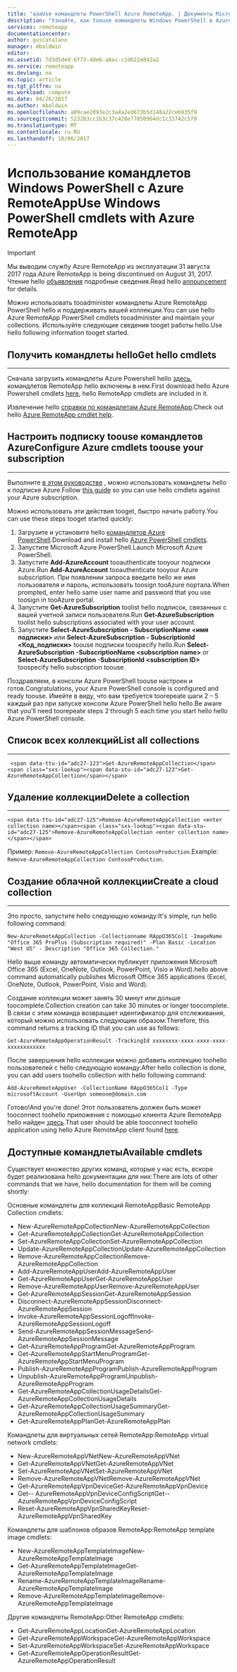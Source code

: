 ```yaml
---
title: "aaaUse командлеты PowerShell Azure RemoteApp. | Документы Microsoft"
description: "Узнайте, как toouse командлеты Windows PowerShell в Azure RemoteApp."
services: remoteapp
documentationcenter: 
author: guscatalano
manager: mbaldwin
editor: 
ms.assetid: 7d3d5ded-6f73-4de6-a8ac-c1d622e842a2
ms.service: remoteapp
ms.devlang: na
ms.topic: article
ms.tgt_pltfrm: na
ms.workload: compute
ms.date: 04/26/2017
ms.author: mbaldwin
ms.openlocfilehash: a09cae2093e2c3a4a2ed673b5d148a22ceb935f9
ms.sourcegitcommit: 523283cc1b3c37c428e77850964dc1c33742c5f0
ms.translationtype: MT
ms.contentlocale: ru-RU
ms.lasthandoff: 10/06/2017
---
```

# <a name="use-windows-powershell-cmdlets-with-azure-remoteapp"></a><span data-ttu-id="adc27-103">Использование командлетов Windows PowerShell с Azure RemoteApp</span><span class="sxs-lookup"><span data-stu-id="adc27-103">Use Windows PowerShell cmdlets with Azure RemoteApp</span></span>
> [!IMPORTANT]
> <span data-ttu-id="adc27-104">Мы выводим службу Azure RemoteApp из эксплуатации 31 августа 2017 года.</span><span class="sxs-lookup"><span data-stu-id="adc27-104">Azure RemoteApp is being discontinued on August 31, 2017.</span></span> <span data-ttu-id="adc27-105">Чтение hello [объявления](https://go.microsoft.com/fwlink/?linkid=821148) подробные сведения.</span><span class="sxs-lookup"><span data-stu-id="adc27-105">Read hello [announcement](https://go.microsoft.com/fwlink/?linkid=821148) for details.</span></span>
> 
> 

 <span data-ttu-id="adc27-106">Можно использовать tooadminister командлеты Azure RemoteApp PowerShell hello и поддерживать вашей коллекции.</span><span class="sxs-lookup"><span data-stu-id="adc27-106">You can use hello Azure RemoteApp PowerShell cmdlets tooadminister and maintain your collections.</span></span> <span data-ttu-id="adc27-107">Используйте следующие сведения tooget работы hello.</span><span class="sxs-lookup"><span data-stu-id="adc27-107">Use hello following information tooget started.</span></span>

## <a name="get-hello-cmdlets"></a><span data-ttu-id="adc27-108">Получить командлеты hello</span><span class="sxs-lookup"><span data-stu-id="adc27-108">Get hello cmdlets</span></span>
- - -
<span data-ttu-id="adc27-109">Сначала загрузить командлеты Azure Powershell hello [здесь](http://go.microsoft.com/?linkid=9811175), командлетов RemoteApp hello включены в нем.</span><span class="sxs-lookup"><span data-stu-id="adc27-109">First download hello Azure Powershell cmdlets [here](http://go.microsoft.com/?linkid=9811175), hello RemoteApp cmdlets are included in it.</span></span> 

<span data-ttu-id="adc27-110">Извлечение hello [справки по командлетам Azure RemoteApp](/powershell/module/azure?view=azuresmps-3.7.0).</span><span class="sxs-lookup"><span data-stu-id="adc27-110">Check out hello [Azure RemoteApp cmdlet help](/powershell/module/azure?view=azuresmps-3.7.0).</span></span>

## <a name="configure-azure-cmdlets-toouse-your-subscription"></a><span data-ttu-id="adc27-111">Настроить подписку toouse командлетов Azure</span><span class="sxs-lookup"><span data-stu-id="adc27-111">Configure Azure cmdlets toouse your subscription</span></span>
- - -
<span data-ttu-id="adc27-112">Выполните [в этом руководстве](/powershell/azure/overview) , можно использовать командлеты hello к подписке Azure.</span><span class="sxs-lookup"><span data-stu-id="adc27-112">Follow [this guide](/powershell/azure/overview) so you can use hello cmdlets against your Azure subscription.</span></span>

<span data-ttu-id="adc27-113">Можно использовать эти действия tooget, быстро начать работу.</span><span class="sxs-lookup"><span data-stu-id="adc27-113">You can use these steps tooget started quickly:</span></span>

1. <span data-ttu-id="adc27-114">Загрузите и установите hello [командлетов Azure PowerShell](http://go.microsoft.com/?linkid=9811175).</span><span class="sxs-lookup"><span data-stu-id="adc27-114">Download and install hello [Azure PowerShell cmdlets](http://go.microsoft.com/?linkid=9811175).</span></span>
2. <span data-ttu-id="adc27-115">Запустите Microsoft Azure PowerShell.</span><span class="sxs-lookup"><span data-stu-id="adc27-115">Launch Microsoft Azure PowerShell.</span></span>
3. <span data-ttu-id="adc27-116">Запустите **Add-AzureAccount** tooauthenticate tooyour подписки Azure.</span><span class="sxs-lookup"><span data-stu-id="adc27-116">Run **Add-AzureAccount** tooauthenticate tooyour Azure subscription.</span></span> <span data-ttu-id="adc27-117">При появлении запроса введите hello же имя пользователя и пароль, использовать toosign tooAzure портала.</span><span class="sxs-lookup"><span data-stu-id="adc27-117">When prompted, enter hello same user name and password that you use toosign in tooAzure portal.</span></span>  
4. <span data-ttu-id="adc27-118">Запустите **Get-AzureSubscription** toolist hello подписок, связанных с вашей учетной записи пользователя.</span><span class="sxs-lookup"><span data-stu-id="adc27-118">Run **Get-AzureSubscription** toolist hello subscriptions associated with your user account.</span></span> 
5. <span data-ttu-id="adc27-119">Запустите **Select-AzureSubscription - SubscriptionName &lt;имя подписки&gt;**  или **Select-AzureSubscription - SubscriptionId &lt;Код_подписки&gt;**  toouse подписки toospecify hello.</span><span class="sxs-lookup"><span data-stu-id="adc27-119">Run **Select-AzureSubscription -SubscriptionName &lt;subscription name&gt;** or **Select-AzureSubscription -SubscriptionId &lt;subscription ID&gt;** toospecify hello subscription toouse.</span></span>

<span data-ttu-id="adc27-120">Поздравляем, в консоли Azure PowerShell toouse настроен и готов.</span><span class="sxs-lookup"><span data-stu-id="adc27-120">Congratulations, your Azure PowerShell console is configured and ready toouse.</span></span> <span data-ttu-id="adc27-121">Имейте в виду, что вам требуется toorepeate шаги 2 – 5 каждый раз при запуске консоли Azure PowerShell hello hello.</span><span class="sxs-lookup"><span data-stu-id="adc27-121">Be aware that you'll need toorepeate steps 2 through 5 each time you start hello hello Azure PowerShell console.</span></span>  


## <a name="list-all-collections"></a><span data-ttu-id="adc27-122">Список всех коллекций</span><span class="sxs-lookup"><span data-stu-id="adc27-122">List all collections</span></span>
- - -
     <span data-ttu-id="adc27-123">Get-AzureRemoteAppCollection</span><span class="sxs-lookup"><span data-stu-id="adc27-123">Get-AzureRemoteAppCollection</span></span>

## <a name="delete-a-collection"></a><span data-ttu-id="adc27-124">Удаление коллекции</span><span class="sxs-lookup"><span data-stu-id="adc27-124">Delete a collection</span></span>
- - -
    <span data-ttu-id="adc27-125">Remove-AzureRemoteAppCollection <enter collection name></span><span class="sxs-lookup"><span data-stu-id="adc27-125">Remove-AzureRemoteAppCollection <enter collection name></span></span>

<span data-ttu-id="adc27-126">Пример: `Remove-AzureRemoteAppCollection ContosoProduction`.</span><span class="sxs-lookup"><span data-stu-id="adc27-126">Example:  `Remove-AzureRemoteAppCollection ContosoProduction`.</span></span>

## <a name="create-a-cloud-collection"></a><span data-ttu-id="adc27-127">Создание облачной коллекции</span><span class="sxs-lookup"><span data-stu-id="adc27-127">Create a cloud collection</span></span>
- - -
<span data-ttu-id="adc27-128">Это просто, запустите hello следующую команду:</span><span class="sxs-lookup"><span data-stu-id="adc27-128">It's simple, run hello following command:</span></span>

    New-AzureRemoteAppCollection -Collectionname RAppO365Col1 -ImageName "Office 365 ProPlus (Subscription required)" -Plan Basic -Location "West US" - Description "Office 365 Collection."

<span data-ttu-id="adc27-129">Hello выше команду автоматически публикует приложения Microsoft Office 365 (Excel, OneNote, Outlook, PowerPoint, Visio и Word).</span><span class="sxs-lookup"><span data-stu-id="adc27-129">hello above command automatically publishes Microsoft Office 365 applications (Excel, OneNote, Outlook, PowerPoint, Visio and Word).</span></span>

<span data-ttu-id="adc27-130">Создание коллекции может занять 30 минут или дольше toocomplete.</span><span class="sxs-lookup"><span data-stu-id="adc27-130">Collection creation can take 30 minutes or longer toocomplete.</span></span> <span data-ttu-id="adc27-131">В связи с этим команда возвращает идентификатор для отслеживания, который можно использовать следующим образом:</span><span class="sxs-lookup"><span data-stu-id="adc27-131">Therefore, this command returns a tracking ID that you can use as follows:</span></span>

    Get-AzureRemoteAppOperationResult -TrackingId xxxxxxxx-xxxx-xxxx-xxxx-xxxxxxxxxxxx

<span data-ttu-id="adc27-132">После завершения hello коллекции можно добавить коллекцию toohello пользователей с hello следующую команду:</span><span class="sxs-lookup"><span data-stu-id="adc27-132">After hello collection is done, you can add users toohello collection with hello following command:</span></span>

    Add-AzureRemoteAppUser -CollectionName RAppO365Col1 -Type microsoftAccount -UserUpn someone@domain.com

<span data-ttu-id="adc27-133">Готово!</span><span class="sxs-lookup"><span data-stu-id="adc27-133">And you're done!</span></span> <span data-ttu-id="adc27-134">Этот пользователь должен быть может tooconnect toohello приложения с помощью клиента Azure RemoteApp hello найден [здесь](https://www.remoteapp.windowsazure.com/).</span><span class="sxs-lookup"><span data-stu-id="adc27-134">That user should be able tooconnect toohello application using hello Azure RemoteApp client found [here](https://www.remoteapp.windowsazure.com/).</span></span>

## <a name="available-cmdlets"></a><span data-ttu-id="adc27-135">Доступные командлеты</span><span class="sxs-lookup"><span data-stu-id="adc27-135">Available cmdlets</span></span>
<span data-ttu-id="adc27-136">Существует множество других команд, которые у нас есть, вскоре будет реализована hello документации для них:</span><span class="sxs-lookup"><span data-stu-id="adc27-136">There are lots of other commands that we have, hello documentation for them will be coming shortly:</span></span>

<span data-ttu-id="adc27-137">Основные командлеты для коллекций RemoteApp</span><span class="sxs-lookup"><span data-stu-id="adc27-137">Basic RemoteApp Collection cmdlets:</span></span> 

* <span data-ttu-id="adc27-138">New-AzureRemoteAppCollection</span><span class="sxs-lookup"><span data-stu-id="adc27-138">New-AzureRemoteAppCollection</span></span>
* <span data-ttu-id="adc27-139">Get-AzureRemoteAppCollection</span><span class="sxs-lookup"><span data-stu-id="adc27-139">Get-AzureRemoteAppCollection</span></span>
* <span data-ttu-id="adc27-140">Set-AzureRemoteAppCollection</span><span class="sxs-lookup"><span data-stu-id="adc27-140">Set-AzureRemoteAppCollection</span></span>
* <span data-ttu-id="adc27-141">Update-AzureRemoteAppCollection</span><span class="sxs-lookup"><span data-stu-id="adc27-141">Update-AzureRemoteAppCollection</span></span>
* <span data-ttu-id="adc27-142">Remove-AzureRemoteAppCollection</span><span class="sxs-lookup"><span data-stu-id="adc27-142">Remove-AzureRemoteAppCollection</span></span>
* <span data-ttu-id="adc27-143">Add-AzureRemoteAppUser</span><span class="sxs-lookup"><span data-stu-id="adc27-143">Add-AzureRemoteAppUser</span></span>
* <span data-ttu-id="adc27-144">Get-AzureRemoteAppUser</span><span class="sxs-lookup"><span data-stu-id="adc27-144">Get-AzureRemoteAppUser</span></span>
* <span data-ttu-id="adc27-145">Remove-AzureRemoteAppUser</span><span class="sxs-lookup"><span data-stu-id="adc27-145">Remove-AzureRemoteAppUser</span></span>
* <span data-ttu-id="adc27-146">Get-AzureRemoteAppSession</span><span class="sxs-lookup"><span data-stu-id="adc27-146">Get-AzureRemoteAppSession</span></span>
* <span data-ttu-id="adc27-147">Disconnect-AzureRemoteAppSession</span><span class="sxs-lookup"><span data-stu-id="adc27-147">Disconnect-AzureRemoteAppSession</span></span>
* <span data-ttu-id="adc27-148">Invoke-AzureRemoteAppSessionLogoff</span><span class="sxs-lookup"><span data-stu-id="adc27-148">Invoke-AzureRemoteAppSessionLogoff</span></span>
* <span data-ttu-id="adc27-149">Send-AzureRemoteAppSessionMessage</span><span class="sxs-lookup"><span data-stu-id="adc27-149">Send-AzureRemoteAppSessionMessage</span></span>
* <span data-ttu-id="adc27-150">Get-AzureRemoteAppProgram</span><span class="sxs-lookup"><span data-stu-id="adc27-150">Get-AzureRemoteAppProgram</span></span>
* <span data-ttu-id="adc27-151">Get-AzureRemoteAppStartMenuProgram</span><span class="sxs-lookup"><span data-stu-id="adc27-151">Get-AzureRemoteAppStartMenuProgram</span></span>
* <span data-ttu-id="adc27-152">Publish-AzureRemoteAppProgram</span><span class="sxs-lookup"><span data-stu-id="adc27-152">Publish-AzureRemoteAppProgram</span></span>
* <span data-ttu-id="adc27-153">Unpublish-AzureRemoteAppProgram</span><span class="sxs-lookup"><span data-stu-id="adc27-153">Unpublish-AzureRemoteAppProgram</span></span>
* <span data-ttu-id="adc27-154">Get-AzureRemoteAppCollectionUsageDetails</span><span class="sxs-lookup"><span data-stu-id="adc27-154">Get-AzureRemoteAppCollectionUsageDetails</span></span>
* <span data-ttu-id="adc27-155">Get-AzureRemoteAppCollectionUsageSummary</span><span class="sxs-lookup"><span data-stu-id="adc27-155">Get-AzureRemoteAppCollectionUsageSummary</span></span>
* <span data-ttu-id="adc27-156">Get-AzureRemoteAppPlan</span><span class="sxs-lookup"><span data-stu-id="adc27-156">Get-AzureRemoteAppPlan</span></span>

<span data-ttu-id="adc27-157">Командлеты для виртуальных сетей RemoteApp:</span><span class="sxs-lookup"><span data-stu-id="adc27-157">RemoteApp virtual network cmdlets:</span></span>

* <span data-ttu-id="adc27-158">New-AzureRemoteAppVNet</span><span class="sxs-lookup"><span data-stu-id="adc27-158">New-AzureRemoteAppVNet</span></span>
* <span data-ttu-id="adc27-159">Get-AzureRemoteAppVNet</span><span class="sxs-lookup"><span data-stu-id="adc27-159">Get-AzureRemoteAppVNet</span></span>
* <span data-ttu-id="adc27-160">Set-AzureRemoteAppVNet</span><span class="sxs-lookup"><span data-stu-id="adc27-160">Set-AzureRemoteAppVNet</span></span>
* <span data-ttu-id="adc27-161">Remove-AzureRemoteAppVNet</span><span class="sxs-lookup"><span data-stu-id="adc27-161">Remove-AzureRemoteAppVNet</span></span>
* <span data-ttu-id="adc27-162">Get-AzureRemoteAppVpnDevice</span><span class="sxs-lookup"><span data-stu-id="adc27-162">Get-AzureRemoteAppVpnDevice</span></span>
* <span data-ttu-id="adc27-163">Get-- AzureRemoteAppVpnDeviceConfigScript</span><span class="sxs-lookup"><span data-stu-id="adc27-163">Get-- AzureRemoteAppVpnDeviceConfigScript</span></span>
* <span data-ttu-id="adc27-164">Reset-AzureRemoteAppVpnSharedKey</span><span class="sxs-lookup"><span data-stu-id="adc27-164">Reset-AzureRemoteAppVpnSharedKey</span></span>

<span data-ttu-id="adc27-165">Командлеты для шаблонов образов RemoteApp:</span><span class="sxs-lookup"><span data-stu-id="adc27-165">RemoteApp template image cmdlets:</span></span>

* <span data-ttu-id="adc27-166">New-AzureRemoteAppTemplateImage</span><span class="sxs-lookup"><span data-stu-id="adc27-166">New-AzureRemoteAppTemplateImage</span></span>
* <span data-ttu-id="adc27-167">Get-AzureRemoteAppTemplateImage</span><span class="sxs-lookup"><span data-stu-id="adc27-167">Get-AzureRemoteAppTemplateImage</span></span>
* <span data-ttu-id="adc27-168">Rename-AzureRemoteAppTemplateImage</span><span class="sxs-lookup"><span data-stu-id="adc27-168">Rename-AzureRemoteAppTemplateImage</span></span>
* <span data-ttu-id="adc27-169">Remove-AzureRemoteAppTemplateImage</span><span class="sxs-lookup"><span data-stu-id="adc27-169">Remove-AzureRemoteAppTemplateImage</span></span>

<span data-ttu-id="adc27-170">Другие командлеты RemoteApp:</span><span class="sxs-lookup"><span data-stu-id="adc27-170">Other RemoteApp cmdlets:</span></span>

* <span data-ttu-id="adc27-171">Get-AzureRemoteAppLocation</span><span class="sxs-lookup"><span data-stu-id="adc27-171">Get-AzureRemoteAppLocation</span></span>
* <span data-ttu-id="adc27-172">Get-AzureRemoteAppWorkspace</span><span class="sxs-lookup"><span data-stu-id="adc27-172">Get-AzureRemoteAppWorkspace</span></span>
* <span data-ttu-id="adc27-173">Set-AzureRemoteAppWorkspace</span><span class="sxs-lookup"><span data-stu-id="adc27-173">Set-AzureRemoteAppWorkspace</span></span>
* <span data-ttu-id="adc27-174">Get-AzureRemoteAppOperationResult</span><span class="sxs-lookup"><span data-stu-id="adc27-174">Get-AzureRemoteAppOperationResult</span></span>

